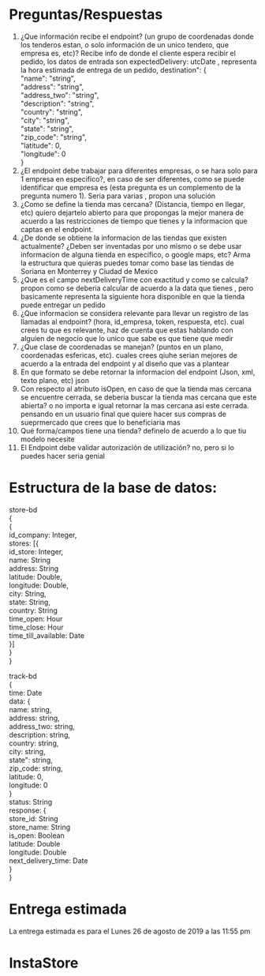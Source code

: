 # Preguntas/Respuestas

1. ¿Que información recibe el endpoint? (un grupo de coordenadas donde los tenderos estan, o solo información de un unico tendero, que empresa es, etc)? Recibe info de donde el cliente espera recibir el pedido, los datos de entrada son expectedDelivery: utcDate , representa la hora estimada de entrega de un pedido, 
 destination": {  
"name": "string",  
"address": "string",  
"address_two": "string",  
"description": "string",  
"country": "string",  
"city": "string",  
"state": "string",  
"zip_code": "string",  
"latitude": 0,  
"longitude": 0  
}
2. ¿El endpoint debe trabajar para diferentes empresas, o se hara solo para 1 empresa en especifico?, en caso de ser diferentes, como se puede identificar que empresa es (esta pregunta es un complemento de la pregunta numero 1). Seria para varias , propon una solución 
3. ¿Como se define la tienda mas cercana? (Distancia, tiempo en llegar, etc) quiero dejartelo abierto para que propongas la mejor manera de acuerdo a las restricciones de tiempo que tienes y la informacion que captas en el endpoint.
4. ¿De donde se obtiene la informacion de las tiendas que existen actualmente? ¿Deben ser inventadas por uno mismo o se debe usar informacion de alguna tienda en especifico, o google maps, etc? Arma la estructura que quieras puedes tomar como base las tiendas de Soriana en Monterrey y Ciudad de Mexico
5. ¿Que es el campo nextDeliveryTime con exactitud y como se calcula? propon como se deberia calcular de acuerdo a la data que tienes , pero basicamente representa la siguiente hora disponible en que la tienda puede entregar un pedido
6. ¿Que informacion se considera relevante para llevar un registro de las llamadas al endpoint? (hora, id_empresa, token, respuesta, etc).  cual crees tu que es relevante, haz de cuenta que estas hablando con alguien de negocio que lo unico que sabe es que tiene que medir
7. ¿Que clase de coordenadas se manejan? (puntos en un plano, coordenadas esfericas, etc). cuales crees qiuhe serian mejores de acuerdo a la entrada del endpoint y al diseño que vas a plantear
8. En que formato se debe retornar la informacion del endpoint (Json, xml, texto plano, etc) json
9. Con respecto al atributo isOpen, en caso de que la tienda mas cercana se encuentre cerrada, se deberia buscar la tienda mas cercana que este abierta? o no importa e igual retornar la mas cercana asi este cerrada. pensando en un usuario final que quiere hacer sus compras de sueprmercado que crees que lo beneficiaria mas
10. Qué forma/campos tiene una tienda? definelo de acuerdo a lo que tiu modelo necesite
11. El Endpoint debe validar autorización de utilización? no, pero si lo puedes hacer seria genial

# Estructura de la base de datos:
store-bd  
{  
   {  
      id_company: Integer,  
      stores: [{  
         id_store: Integer,  
         name: String   
         address: String   
         latitude: Double,  
         longitude: Double,  
         city: String,   
         state: String,   
         country: String   
         time_open: Hour  
         time_close: Hour  
         time_till_available: Date  
      }]  
   }  
}  
 
track-bd  
{  
   time: Date  
   data: {  
      name: string,  
      address: string,  
      address_two: string,  
      description: string,  
      country: string,  
      city: string,  
      state": string,  
      zip_code: string,  
      latitude: 0,  
      longitude: 0  
   }  
   status: String  
   response: {  
      store_id: String  
      store_name: String  
      is_open: Boolean  
      latitude: Double  
      longitude: Double  
      next_delivery_time: Date  
   }  
}  

# Entrega estimada
La entrega estimada es para el Lunes 26 de agosto de 2019 a las 11:55 pm

# InstaStore